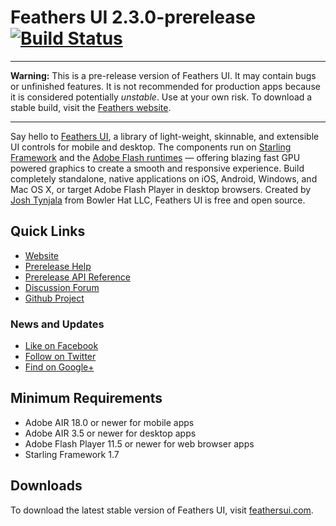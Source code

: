 # Feathers UI 2.3.0-prerelease [![Build Status](https://travis-ci.org/BowlerHatLLC/feathers.svg?branch=master)](https://travis-ci.org/BowlerHatLLC/feathers)

---

**Warning:** This is a pre-release version of Feathers UI. It may contain bugs or unfinished features. It is not recommended for production apps because it is considered potentially *unstable*. Use at your own risk. To download a stable build, visit the [Feathers website](http://feathersui.com/).

---

Say hello to [Feathers UI](http://feathersui.com/), a library of light-weight, skinnable, and extensible UI controls for mobile and desktop. The components run on [Starling Framework](http://starling-framework.org/) and the [Adobe Flash runtimes](http://gaming.adobe.com/technologies/) — offering blazing fast GPU powered graphics to create a smooth and responsive experience. Build completely standalone, native applications on iOS, Android, Windows, and Mac OS X, or target Adobe Flash Player in desktop browsers. Created by [Josh Tynjala](http://twitter.com/joshtynjala) from Bowler Hat LLC, Feathers UI is free and open source.

## Quick Links

* [Website](http://feathersui.com/)
* [Prerelease Help](http://feathersui.com/beta/help/)
* [Prerelease API Reference](http://feathersui.com/beta/api-reference/)
* [Discussion Forum](http://forum.starling-framework.org/forum/feathers)
* [Github Project](https://github.com/BowlerHatLLC/feathers)

### News and Updates

* [Like on Facebook](https://facebook.com/feathersui)
* [Follow on Twitter](https://twitter.com/feathersui)
* [Find on Google+](https://www.google.com/+feathersui)

## Minimum Requirements

* Adobe AIR 18.0 or newer for mobile apps
* Adobe AIR 3.5 or newer for desktop apps
* Adobe Flash Player 11.5 or newer for web browser apps
* Starling Framework 1.7

## Downloads

To download the latest stable version of Feathers UI, visit [feathersui.com](http://feathersui.com/).

